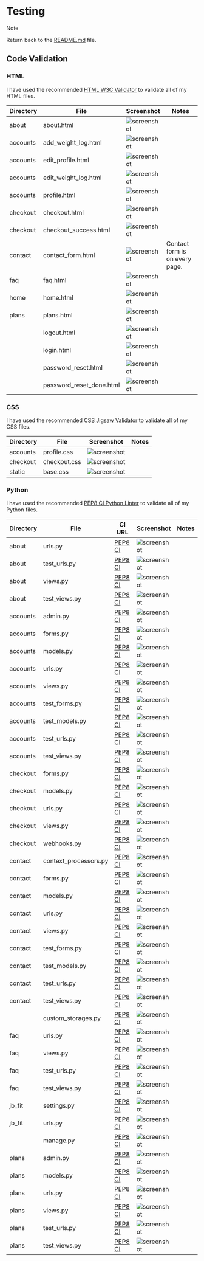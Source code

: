 # Testing

> [!NOTE]  
> Return back to the [README.md](README.md) file.

## Code Validation

### HTML

I have used the recommended [HTML W3C Validator](https://validator.w3.org) to validate all of my HTML files.

| Directory | File | Screenshot | Notes |
| --- | --- | --- | --- |
| about | about.html | ![screenshot](documentation/testing/validation/html/html-validation-about.png) | |
| accounts | add_weight_log.html | ![screenshot](documentation/testing/validation/html/html-validation-add-weight-log.png) | |
| accounts | edit_profile.html | ![screenshot](documentation/testing/validation/html/html-validation-profile-edit.png) | |
| accounts | edit_weight_log.html | ![screenshot](documentation/testing/validation/html/html-validation-edit-weight-log.png) | |
| accounts | profile.html | ![screenshot](documentation/testing/validation/html/html-validation-profile.png) | |
| checkout | checkout.html | ![screenshot](documentation/testing/validation/html/html-validation-checkout.png) | |
| checkout | checkout_success.html | ![screenshot](documentation/testing/validation/html/html-validation-checkout-success.png) | |
| contact | contact_form.html | ![screenshot](documentation/testing/validation/html/html-validation-home.png) | Contact form is on every page. |
| faq | faq.html | ![screenshot](documentation/testing/validation/html/html-validation-faq.png) | |
| home | home.html | ![screenshot](documentation/testing/validation/html/html-validation-home.png) | |
| plans | plans.html | ![screenshot](documentation/testing/validation/html/html-validation-plans.png) | |
| | logout.html | ![screenshot](documentation/testing/validation/html/html-validation-logout.png) | |
| | login.html | ![screenshot](documentation/testing/validation/html/html-validation-login.png) | |
| | password_reset.html | ![screenshot](documentation/testing/validation/html/html-validation-password-reset.png) | |
| | password_reset_done.html | ![screenshot](documentation/testing/validation/html/html-validation-password-reset-done.png) | |

### CSS

I have used the recommended [CSS Jigsaw Validator](https://jigsaw.w3.org/css-validator) to validate all of my CSS files.

| Directory | File | Screenshot | Notes |
| --- | --- | --- | --- |
| accounts | profile.css | ![screenshot](documentation/testing/validation/css/css-validation-profile.png) | |
| checkout | checkout.css | ![screenshot](documentation/testing/validation/css/css-validation-checkout.png) | |
| static | base.css | ![screenshot](documentation/testing/validation/css/css-validation-base.png) | |

### Python

I have used the recommended [PEP8 CI Python Linter](https://pep8ci.herokuapp.com) to validate all of my Python files.

| Directory | File | CI URL | Screenshot | Notes |
| --- | --- | --- | --- | --- |
| about | urls.py | [PEP8 CI](https://pep8ci.herokuapp.com/https://raw.githubusercontent.com/Jordan-Boulton1/jb-fit/main/about/urls.py) | ![screenshot](documentation/testing/validation/python/about/python-validation-about-urls.png) | |
| about | test_urls.py | [PEP8 CI](https://pep8ci.herokuapp.com/https://raw.githubusercontent.com/Jordan-Boulton1/jb-fit/main/about/tests/test_urls.py) | ![screenshot](documentation/testing/validation/python/about/python-validation-about-test-urls.png) | |
| about | views.py | [PEP8 CI](https://pep8ci.herokuapp.com/https://raw.githubusercontent.com/Jordan-Boulton1/jb-fit/main/about/views.py) | ![screenshot](documentation/testing/validation/python/about/python-validation-about-views.png) | |
| about | test_views.py | [PEP8 CI](https://pep8ci.herokuapp.com/https://raw.githubusercontent.com/Jordan-Boulton1/jb-fit/main/about/tests/test_views.py) | ![screenshot](documentation/testing/validation/python/about/python-validation-about-test-views.png) | |
| accounts | admin.py | [PEP8 CI](https://pep8ci.herokuapp.com/https://raw.githubusercontent.com/Jordan-Boulton1/jb-fit/main/accounts/admin.py) | ![screenshot](documentation/testing/validation/python/accounts/python-validation-accounts-admin.png) | |
| accounts | forms.py | [PEP8 CI](https://pep8ci.herokuapp.com/https://raw.githubusercontent.com/Jordan-Boulton1/jb-fit/main/accounts/forms.py) | ![screenshot](documentation/testing/validation/python/accounts/python-validation-accounts-forms.png) | |
| accounts | models.py | [PEP8 CI](https://pep8ci.herokuapp.com/https://raw.githubusercontent.com/Jordan-Boulton1/jb-fit/main/accounts/models.py) | ![screenshot](documentation/testing/validation/python/accounts/python-validation-accounts-models.png) | |
| accounts | urls.py | [PEP8 CI](https://pep8ci.herokuapp.com/https://raw.githubusercontent.com/Jordan-Boulton1/jb-fit/main/accounts/urls.py) | ![screenshot](documentation/testing/validation/python/accounts/python-validation-accounts-urls.png) | |
| accounts | views.py | [PEP8 CI](https://pep8ci.herokuapp.com/https://raw.githubusercontent.com/Jordan-Boulton1/jb-fit/main/accounts/views.py) | ![screenshot](documentation/testing/validation/python/accounts/python-validation-accounts-views.png) | |
| accounts | test_forms.py | [PEP8 CI](https://pep8ci.herokuapp.com/https://raw.githubusercontent.com/Jordan-Boulton1/jb-fit/main/accounts/tests/test_forms.py) | ![screenshot](documentation/testing/validation/python/accounts/python-validation-accounts-test-forms.png) | |
| accounts | test_models.py | [PEP8 CI](https://pep8ci.herokuapp.com/https://raw.githubusercontent.com/Jordan-Boulton1/jb-fit/main/accounts/tests/test_models.py) | ![screenshot](documentation/testing/validation/python/accounts/python-validation-accounts-test-models.png) | |
| accounts | test_urls.py | [PEP8 CI](https://pep8ci.herokuapp.com/https://raw.githubusercontent.com/Jordan-Boulton1/jb-fit/main/accounts/tests/test_urls.py) | ![screenshot](documentation/testing/validation/python/accounts/python-validation-accounts-test-urls.png) | |
| accounts | test_views.py | [PEP8 CI](https://pep8ci.herokuapp.com/https://raw.githubusercontent.com/Jordan-Boulton1/jb-fit/main/accounts/tests/test_views.py) | ![screenshot](documentation/testing/validation/python/accounts/python-validation-accounts-test-views.png) | |
| checkout | forms.py | [PEP8 CI](https://pep8ci.herokuapp.com/https://raw.githubusercontent.com/Jordan-Boulton1/jb-fit/main/checkout/forms.py) | ![screenshot](documentation/testing/validation/python/checkout/python-validation-checkout-views.png) | |
| checkout | models.py | [PEP8 CI](https://pep8ci.herokuapp.com/https://raw.githubusercontent.com/Jordan-Boulton1/jb-fit/main/checkout/models.py) | ![screenshot](documentation/testing/validation/python/checkout/python-validation-checkout-models.png) | |
| checkout | urls.py | [PEP8 CI](https://pep8ci.herokuapp.com/https://raw.githubusercontent.com/Jordan-Boulton1/jb-fit/main/checkout/urls.py) | ![screenshot](documentation/testing/validation/python/checkout/python-validation-checkout-urls.png) | |
| checkout | views.py | [PEP8 CI](https://pep8ci.herokuapp.com/https://raw.githubusercontent.com/Jordan-Boulton1/jb-fit/main/checkout/views.py) | ![screenshot](documentation/testing/validation/python/checkout/python-validation-checkout-views.png) | |
| checkout | webhooks.py | [PEP8 CI](https://pep8ci.herokuapp.com/https://raw.githubusercontent.com/Jordan-Boulton1/jb-fit/main/checkout/webhooks.py) | ![screenshot](documentation/testing/validation/python/checkout/python-validation-checkout-views.png) | |
| contact | context_processors.py | [PEP8 CI](https://pep8ci.herokuapp.com/https://raw.githubusercontent.com/Jordan-Boulton1/jb-fit/main/contact/context_processors.py) | ![screenshot](documentation/testing/validation/python/contact/python-validation-contact-context-processors.png) | |
| contact | forms.py | [PEP8 CI](https://pep8ci.herokuapp.com/https://raw.githubusercontent.com/Jordan-Boulton1/jb-fit/main/contact/forms.py) | ![screenshot](documentation/testing/validation/python/contact/python-validation-contact-forms.png) | |
| contact | models.py | [PEP8 CI](https://pep8ci.herokuapp.com/https://raw.githubusercontent.com/Jordan-Boulton1/jb-fit/main/contact/models.py) | ![screenshot](documentation/testing/validation/python/contact/python-validation-contact-models.png) | |
| contact | urls.py | [PEP8 CI](https://pep8ci.herokuapp.com/https://raw.githubusercontent.com/Jordan-Boulton1/jb-fit/main/contact/urls.py) | ![screenshot](documentation/testing/validation/python/contact/python-validation-contact-urls.png) | |
| contact | views.py | [PEP8 CI](https://pep8ci.herokuapp.com/https://raw.githubusercontent.com/Jordan-Boulton1/jb-fit/main/contact/views.py) | ![screenshot](documentation/testing/validation/python/contact/python-validation-contact-views.png) | |
| contact | test_forms.py | [PEP8 CI](https://pep8ci.herokuapp.com/https://raw.githubusercontent.com/Jordan-Boulton1/jb-fit/main/contact/tests/test_forms.py) | ![screenshot](documentation/testing/validation/python/contact/python-validation-contact-test-forms.png) | |
| contact | test_models.py | [PEP8 CI](https://pep8ci.herokuapp.com/https://raw.githubusercontent.com/Jordan-Boulton1/jb-fit/main/contact/tests/test_models.py) | ![screenshot](documentation/testing/validation/python/contact/python-validation-contact-test-models.png) | |
| contact | test_urls.py | [PEP8 CI](https://pep8ci.herokuapp.com/https://raw.githubusercontent.com/Jordan-Boulton1/jb-fit/main/contact/tests/test_urls.py) | ![screenshot](documentation/testing/validation/python/contact/python-validation-contact-test-urls.png) | |
| contact | test_views.py | [PEP8 CI](https://pep8ci.herokuapp.com/https://raw.githubusercontent.com/Jordan-Boulton1/jb-fit/main/contact/tests/test_views.py) | ![screenshot](documentation/testing/validation/python/contact/python-validation-contact-test-views.png)
|  | custom_storages.py | [PEP8 CI](https://pep8ci.herokuapp.com/https://raw.githubusercontent.com/Jordan-Boulton1/jb-fit/main/custom_storages.py) | ![screenshot](documentation/testing/validation/python/python-validation-custom-storages.png) | |
| faq | urls.py | [PEP8 CI](https://pep8ci.herokuapp.com/https://raw.githubusercontent.com/Jordan-Boulton1/jb-fit/main/faq/urls.py) | ![screenshot](documentation/testing/validation/python/faq/python-validation-faq-urls.png) | |
| faq | views.py | [PEP8 CI](https://pep8ci.herokuapp.com/https://raw.githubusercontent.com/Jordan-Boulton1/jb-fit/main/faq/views.py) | ![screenshot](documentation/testing/validation/python/faq/python-validation-faq-views.png) | |
| faq | test_urls.py | [PEP8 CI](https://pep8ci.herokuapp.com/https://raw.githubusercontent.com/Jordan-Boulton1/jb-fit/main/faq/tests/test_urls.py) | ![screenshot](documentation/testing/validation/python/faq/python-validation-faq-test-urls.png) | |
| faq | test_views.py | [PEP8 CI](https://pep8ci.herokuapp.com/https://raw.githubusercontent.com/Jordan-Boulton1/jb-fit/main/faq/tests/test_views.py) | ![screenshot](documentation/testing/validation/python/faq/python-validation-faq-test-views.png) | |
| jb_fit | settings.py | [PEP8 CI](https://pep8ci.herokuapp.com/https://raw.githubusercontent.com/Jordan-Boulton1/jb-fit/main/jb_fit/settings.py) | ![screenshot](documentation/testing/validation/python/jb_fit/python-validation-settings.png) | |
| jb_fit | urls.py | [PEP8 CI](https://pep8ci.herokuapp.com/https://raw.githubusercontent.com/Jordan-Boulton1/jb-fit/main/jb_fit/urls.py) | ![screenshot](documentation/testing/validation/python/jb_fit/python-validation-urls.png) | |
|  | manage.py | [PEP8 CI](https://pep8ci.herokuapp.com/https://raw.githubusercontent.com/Jordan-Boulton1/jb-fit/main/manage.py) | ![screenshot](documentation/testing/validation/python/python-validation-manage.png) | |
| plans | admin.py | [PEP8 CI](https://pep8ci.herokuapp.com/https://raw.githubusercontent.com/Jordan-Boulton1/jb-fit/main/plans/admin.py) | ![screenshot](documentation/testing/validation/python/plans/python-validation-plans-admin.png) | |
| plans | models.py | [PEP8 CI](https://pep8ci.herokuapp.com/https://raw.githubusercontent.com/Jordan-Boulton1/jb-fit/main/plans/models.py) | ![screenshot](documentation/testing/validation/python/plans/python-validation-plans-models.png) | |
| plans | urls.py | [PEP8 CI](https://pep8ci.herokuapp.com/https://raw.githubusercontent.com/Jordan-Boulton1/jb-fit/main/plans/urls.py) | ![screenshot](documentation/testing/validation/python/plans/python-validation-plans-urls.png) | |
| plans | views.py | [PEP8 CI](https://pep8ci.herokuapp.com/https://raw.githubusercontent.com/Jordan-Boulton1/jb-fit/main/plans/views.py) | ![screenshot](documentation/testing/validation/python/plans/python-validation-plans-views.png) | |
| plans | test_urls.py | [PEP8 CI](https://pep8ci.herokuapp.com/https://raw.githubusercontent.com/Jordan-Boulton1/jb-fit/main/plans/tests/test_urls.py) | ![screenshot](documentation/testing/validation/python/plans/python-validation-plans-test-urls.png) | |
| plans | test_views.py | [PEP8 CI](https://pep8ci.herokuapp.com/https://raw.githubusercontent.com/Jordan-Boulton1/jb-fit/main/plans/tests/test_views.py) | ![screenshot](documentation/testing/validation/python/plans/python-validation-plans-test-views.png) | |